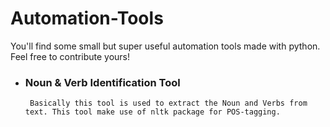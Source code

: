 # Automation-Tools
You'll find some small but super useful automation tools made with python. Feel free to contribute yours!

* ### Noun & Verb Identification Tool
       Basically this tool is used to extract the Noun and Verbs from text. This tool make use of nltk package for POS-tagging. 
